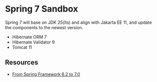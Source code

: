 # Spring 7 Sandbox

Spring 7 will base on JDK 25(lts) and align with Jakarta EE 11, and update the components to the newest version.
*  Hibernate ORM 7
*  Hibernate Validator 9
*  Tomcat 11 


## Resources
* [From Spring Framework 6.2 to 7.0](https://spring.io/blog/2024/10/01/from-spring-framework-6-2-to-7-0)
